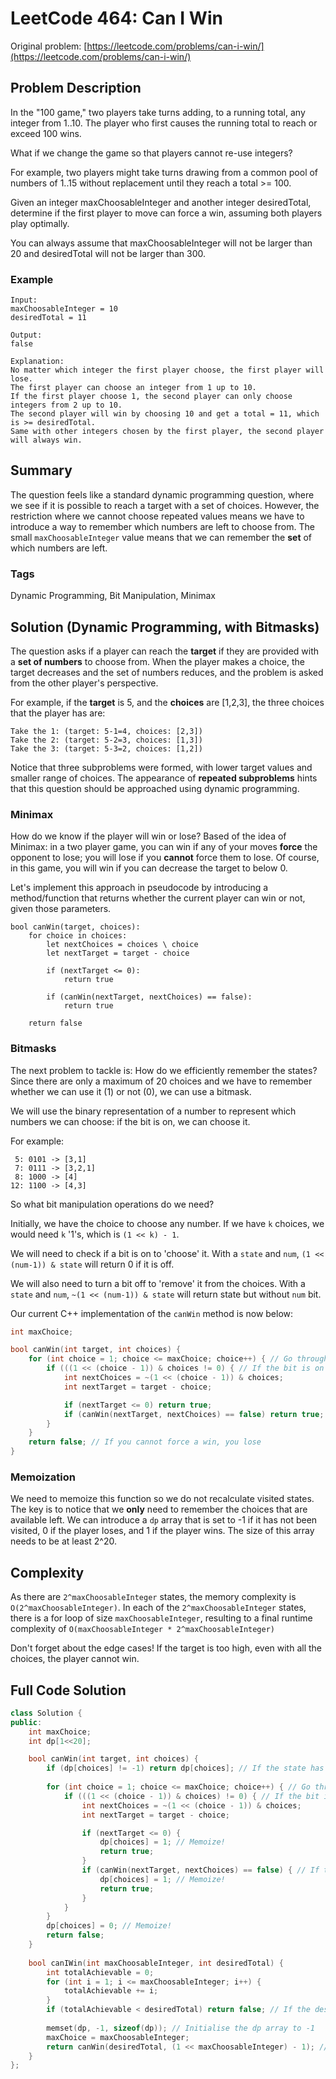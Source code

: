 # LeetCode 464: Can I Win
Original problem: [https://leetcode.com/problems/can-i-win/](https://leetcode.com/problems/can-i-win/)

## Problem Description

In the "100 game," two players take turns adding, to a running total, any integer from 1..10. The player who first causes the running total to reach or exceed 100 wins.

What if we change the game so that players cannot re-use integers?

For example, two players might take turns drawing from a common pool of numbers of 1..15 without replacement until they reach a total >= 100.

Given an integer maxChoosableInteger and another integer desiredTotal, determine if the first player to move can force a win, assuming both players play optimally.

You can always assume that maxChoosableInteger will not be larger than 20 and desiredTotal will not be larger than 300.

### Example

```
Input:
maxChoosableInteger = 10
desiredTotal = 11

Output:
false

Explanation:
No matter which integer the first player choose, the first player will lose.
The first player can choose an integer from 1 up to 10.
If the first player choose 1, the second player can only choose integers from 2 up to 10.
The second player will win by choosing 10 and get a total = 11, which is >= desiredTotal.
Same with other integers chosen by the first player, the second player will always win.
```

## Summary
The question feels like a standard dynamic programming question, where we see if it is possible to reach a target with a set of choices. However, the restriction where we cannot choose repeated values means we have to introduce a way to remember which numbers are left to choose from. The small ```maxChoosableInteger``` value means that we can remember the **set** of which numbers are left.

### Tags
Dynamic Programming, Bit Manipulation, Minimax

## Solution (Dynamic Programming, with Bitmasks)

The question asks if a player can reach the **target** if they are provided with a **set of numbers** to choose from. When the player makes a choice, the target decreases and the set of numbers reduces, and the problem is asked from the other player's perspective.

For example, if the **target** is 5, and the **choices** are [1,2,3], the three choices that the player has are:  
```
Take the 1: (target: 5-1=4, choices: [2,3])  
Take the 2: (target: 5-2=3, choices: [1,3])  
Take the 3: (target: 5-3=2, choices: [1,2])
```
Notice that three subproblems were formed, with lower target values and smaller range of choices. The appearance of **repeated subproblems** hints that this question should be approached using dynamic programming.

### Minimax
How do we know if the player will win or lose? Based of the idea of Minimax: in a two player game, you can win if any of your moves **force** the opponent to lose; you will lose if you **cannot** force them to lose. Of course, in this game, you will win if you can decrease the target to below 0.

Let's implement this approach in pseudocode by introducing a method/function that returns whether the current player can win or not, given those parameters. 

```
bool canWin(target, choices):
    for choice in choices:
        let nextChoices = choices \ choice 
        let nextTarget = target - choice

        if (nextTarget <= 0):
            return true

        if (canWin(nextTarget, nextChoices) == false):
            return true

    return false
```

### Bitmasks
The next problem to tackle is: How do we efficiently remember the states? Since there are only a maximum of 20 choices and we have to remember whether we can use it (1) or not (0), we can use a bitmask.

We will use the binary representation of a number to represent which numbers we can choose: if the bit is on, we can choose it. 

For example:
```
 5: 0101 -> [3,1]
 7: 0111 -> [3,2,1]
 8: 1000 -> [4]
12: 1100 -> [4,3]
```

So what bit manipulation operations do we need?

Initially, we have the choice to choose any number. If we have ```k``` choices, we would need ```k``` '1's, which is ```(1 << k) - 1```.

We will need to check if a bit is on to 'choose' it. With a ```state``` and ```num```, ```(1 << (num-1)) & state``` will return 0 if it is off.

We will also need to turn a bit off to 'remove' it from the choices. With a ```state``` and ```num```, ```~(1 << (num-1)) & state``` will return state but without ```num``` bit.

Our current C++ implementation of the ```canWin``` method is now below:

```c++
int maxChoice;

bool canWin(int target, int choices) {
    for (int choice = 1; choice <= maxChoice; choice++) { // Go through each of the possible choices
        if (((1 << (choice - 1)) & choices != 0) { // If the bit is on
            int nextChoices = ~(1 << (choice - 1)) & choices;
            int nextTarget = target - choice;

            if (nextTarget <= 0) return true;
            if (canWin(nextTarget, nextChoices) == false) return true; // If the opponent loses, you win
        }
    }
    return false; // If you cannot force a win, you lose
}
```

### Memoization
We need to memoize this function so we do not recalculate visited states. The key is to notice that we **only** need to remember the choices that are available left. 
We can introduce a ```dp``` array that is set to -1 if it has not been visited, 0 if the player loses, and 1 if the player wins. The size of this array needs to be at least 2^20.

## Complexity
As there are ```2^maxChoosableInteger``` states, the memory complexity is ```O(2^maxChoosableInteger)```. In each of the ```2^maxChoosableInteger``` states, there is a for loop of size ```maxChoosableInteger```, resulting to a final runtime complexity of ```O(maxChoosableInteger * 2^maxChoosableInteger)```

Don't forget about the edge cases! If the target is too high, even with all the choices, the player cannot win.


## Full Code Solution
```c++
class Solution {
public:
    int maxChoice;
    int dp[1<<20];

    bool canWin(int target, int choices) {
        if (dp[choices] != -1) return dp[choices]; // If the state has been visited, return the answer!
        
        for (int choice = 1; choice <= maxChoice; choice++) { // Go through each of the choices
            if (((1 << (choice - 1)) & choices) != 0) { // If the bit is on
                int nextChoices = ~(1 << (choice - 1)) & choices;
                int nextTarget = target - choice;

                if (nextTarget <= 0) {
                    dp[choices] = 1; // Memoize! 
                    return true;
                }
                if (canWin(nextTarget, nextChoices) == false) { // If the opponent loses, you win
                    dp[choices] = 1; // Memoize!
                    return true;
                }
            }
        }
        dp[choices] = 0; // Memoize!
        return false;
    }
    
    bool canIWin(int maxChoosableInteger, int desiredTotal) {
        int totalAchievable = 0;
        for (int i = 1; i <= maxChoosableInteger; i++) {
            totalAchievable += i;
        }
        if (totalAchievable < desiredTotal) return false; // If the desiredTotal is larger than the sum of all the choices, you cannot win
        
        memset(dp, -1, sizeof(dp)); // Initialise the dp array to -1
        maxChoice = maxChoosableInteger; 
        return canWin(desiredTotal, (1 << maxChoosableInteger) - 1); // Start with a full bitmask of '1's
    }
};
```